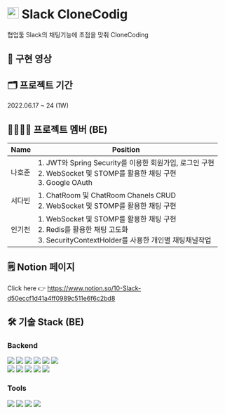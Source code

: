 # <img src="https://user-images.githubusercontent.com/72805486/183605261-43a4bd0a-d5a8-4b25-ac89-0483f1fbfe33.png" width="26" height="26"/> Slack CloneCodig
협업툴 Slack의 채팅기능에 초점을 맞춰 CloneCoding

## 🎥 구현 영상


## 🗂 프로젝트 기간
2022.06.17 ~ 24 (1W)

## 👩‍👩‍👧‍👦 프로젝트 멤버 (BE)
|Name|Position|
|---|---|
|나호준|1. JWT와 Spring Security를 이용한 회원가입, 로그인 구현<br />2. WebSocket 및 STOMP를 활용한 채팅 구현<br />3. Google OAuth|
|서다빈|1. ChatRoom 및 ChatRoom Chanels CRUD<br />2. WebSocket 및 STOMP를 활용한 채팅 구현|
|인기천|1. WebSocket 및 STOMP를 활용한 채팅 구현<br />2. Redis를 활용한 채팅 고도화<br />3. SecurityContextHolder를 사용한 개인별 채팅채널작업<br />|

## 🗒 Notion 페이지
Click here 👉 https://www.notion.so/10-Slack-d50eccf1d41a4ff0989c511e6f6c2bd8

## 🛠️ 기술 Stack (BE)
### Backend
<img src="https://img.shields.io/badge/InteliJ IDEA-000000?style=for-the-badge&logo=IntelliJIDEA&logoColor=white"> <img src="https://img.shields.io/badge/java-c01818?style=for-the-badge&logo=coffeescript&logoColor=white"> <img src="https://img.shields.io/badge/spring boot-6DB33f?style=for-the-badge&logo=springboot&logoColor=white"> <img src="https://img.shields.io/badge/spring security-6db33f?style=for-the-badge&logo=springsecurity&logoColor=white"> <img src="https://img.shields.io/badge/JWT-000000?style=for-the-badge&logo=jsonwebtokens&logoColor=white"> <img src="https://img.shields.io/badge/hibernate-59666c?style=for-the-badge&logo=hibernate&logoColor=white"> <br /> <img src="https://img.shields.io/badge/WebSocket-010101?style=for-the-badge&logo=socket.io&logoColor=white"> <img src="https://img.shields.io/badge/STOMP-red?style=for-the-badge&logo=&logoColor=white"> <img src="https://img.shields.io/badge/Amazon ec2-ff9900?style=for-the-badge&logo=amazonec2&logoColor=white"> <img src="https://img.shields.io/badge/reds-dc382d?style=for-the-badge&logo=redis&logoColor=white"> <img src="https://img.shields.io/badge/ubuntu-e95420?style=for-the-badge&logo=ubuntu&logoColor=white">

### Tools
<img src="https://img.shields.io/badge/gradle-02303a?style=for-the-badge&logo=gradle&logoColor=white"> <img src="https://img.shields.io/badge/notion-000000?style=for-the-badge&logo=notion&logoColor=white"> <img src="https://img.shields.io/badge/git-f05032?style=for-the-badge&logo=git&logoColor=white"> <img src="https://img.shields.io/badge/github-181717?style=for-the-badge&logo=github&logoColor=white">
